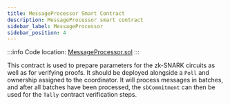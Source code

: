 ```yaml
---
title: MessageProcessor Smart Contract
description: MessageProcessor smart contract
sidebar_label: MessageProcessor
sidebar_position: 4
---
```


:::info
Code location: [MessageProcessor.sol](https://github.com/privacy-scaling-explorations/maci/blob/main/contracts/contracts/MessageProcessor.sol)
:::

This contract is used to prepare parameters for the zk-SNARK circuits as well as for verifying proofs. It should be deployed alongside a `Poll` and ownership assigned to the coordinator.
It will process messages in batches, and after all batches have been processed, the `sbCommitment` can then be used for the `Tally` contract verification steps.

